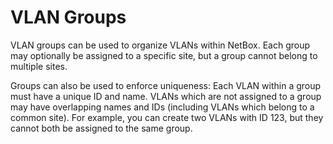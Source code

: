 # VLAN Groups

VLAN groups can be used to organize VLANs within NetBox. Each group may optionally be assigned to a specific site, but a group cannot belong to multiple sites.

Groups can also be used to enforce uniqueness: Each VLAN within a group must have a unique ID and name. VLANs which are not assigned to a group may have overlapping names and IDs (including VLANs which belong to a common site). For example, you can create two VLANs with ID 123, but they cannot both be assigned to the same group.

